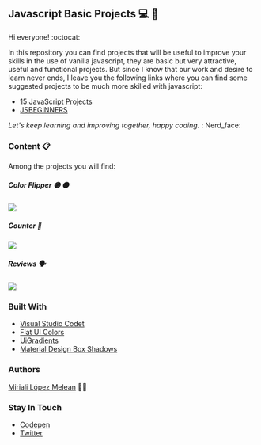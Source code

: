 ﻿## Javascript Basic Projects :computer: :open_file_folder:

Hi everyone! :octocat:

In this repository you can find projects that will be useful to improve your skills in the use of vanilla javascript, they are basic but very attractive, useful and functional projects. But since I know that our work and desire to learn never ends, I leave you the following links where you can find some suggested projects to be much more skilled with javascript:

- [15 JavaScript Projects](https://www.freecodecamp.org/news/hone-your-javascript-skills-by-building-these-15-projects/)
- [JSBEGINNERS](https://jsbeginners.com/javascript-projects-for-beginners/)

*Let's keep learning and improving together, happy coding.* : Nerd_face:

### Content :clipboard:
Among the projects you will find:

##### *Color Flipper* :purple_circle: :black_circle:
![](https://scontent.fccs3-1.fna.fbcdn.net/v/t1.15752-9/124790764_369292101163092_5732589853179100151_n.jpg?_nc_cat=110&ccb=2&_nc_sid=ae9488&_nc_ohc=L26Wde5-I2QAX_CJyPT&_nc_oc=AQmRBSV6616rwCecL1mw2c9lCDWjCioGb4B4G4eFZkKQv_fmWlZXXwD2oKL5TfgWAN0&_nc_ht=scontent.fccs3-1.fna&oh=1137a407ffbf41f2dbc9d49c9dbbe5c0&oe=5FCF99F5)

##### *Counter* :1234:
![](https://scontent.fccs3-1.fna.fbcdn.net/v/t1.15752-9/124814702_415756786083117_1924165793885854728_n.jpg?_nc_cat=103&ccb=2&_nc_sid=ae9488&_nc_ohc=oi4v2CW2D3gAX-9kqVN&_nc_ht=scontent.fccs3-1.fna&oh=81f33521c07a98a206899ee3c7a8c1f5&oe=5FCE818D)

##### *Reviews* :speaking_head:
![](https://scontent.fccs3-1.fna.fbcdn.net/v/t1.15752-9/123867930_362366228397507_6807542297184999624_n.jpg?_nc_cat=106&ccb=2&_nc_sid=ae9488&_nc_ohc=-BuFNj6ab08AX_8W8-b&_nc_ht=scontent.fccs3-1.fna&oh=799f4b8ad5e338c08b2ed5a3615119e4&oe=5FCE175B)

### Built With
- [Visual Studio Codet](https://www.sublimetext.com/)
- [Flat UI Colors](https://flatuicolors.com/)
- [UiGradients](https://uigradients.com/)
- [Material Design Box Shadows](https://codepen.io/sdthornton/pen/wBZdXq)

### Authors 
[Miriali López Melean](https://github.com/Miriali) :woman_technologist:

### Stay In Touch
- [Codepen](https://codepen.io/your-work/) 
- [Twitter](https://twitter.com/miricailopez)
